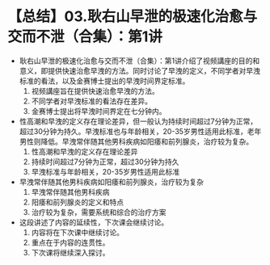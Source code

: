 # 【总结】03.耿右山早泄的极速化治愈与交而不泄（合集）：第1讲

-   耿右山早泄的极速化治愈与交而不泄（合集）：第1讲介绍了视频講座的目的和意义，即提供快速治愈早洩的方法。同时讨论了早洩的定义，不同学者对早洩标准的看法，以及金赛博士提出的早洩时间界定标准。
    1.  视频講座旨在提供快速治愈早洩的方法。
    2.  不同学者对早洩标准的看法存在差异。
    3.  金赛博士提出将早洩时间界定在七分钟内。
-   性高潮和早洩的定义存在理论差异，但一般认为持续时间超过7分钟为正常，超过30分钟为持久。早洩标准也与年龄相关，20-35岁男性适用此标准，老年男性则降低。早洩常伴随其他男科疾病如阳痿和前列腺炎，治疗较为复杂。 
    1.  性高潮和早洩的定义存在理论差异
    2.  持续时间超过7分钟为正常，超过30分钟为持久
    3.  早洩标准与年龄相关，20-35岁男性适用此标准
-   早洩常伴随其他男科疾病如阳痿和前列腺炎，治疗较为复杂
    1.  早洩常伴随其他男科疾病
    2.  阳痿和前列腺炎的定义和特点
    3.  治疗较为复杂，需要系统和综合的治疗方案
-   这段讲述了内容的延续性，下次课会继续讨论。
    1.  内容将在下次课中继续讨论。
    2.  重点在于内容的连贯性。
    3.  下次课将继续深入探讨。